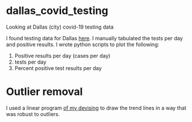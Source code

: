# dallas_covid_testing
Looking at Dallas (city) covid-19 testing data


I found testing data for Dallas [here](https://public.tableau.com/views/Book3_15862351183220/DallasCountyLabReports?:display_count=y&:origin=viz_share_link). I manually
tabulated the tests per day and positive results. I wrote python scripts to plot the following:


1. Positive results per day (cases per day)
2. tests per day
3. Percent positive test results per day



# Outlier removal


I used a linear program [of my devising](https://www.reidatcheson.com/linear%20program/covid19/smoothing/2020/04/28/covid19-smooth.html) to draw the trend lines
in a way that was robust to outliers. 
